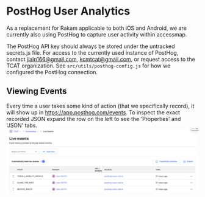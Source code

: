 # PostHog User Analytics
As a replacement for Rakam applicable to both iOS and Android, we are currently
also using PostHog to capture user activity within accessmap.

The PostHog API key should always be stored under the untracked secrets.js file.
For access to the currently used instance of PostHog, contact jialn166@gmail.com, kcmtcat@gmail.com, or request access to the TCAT organization. See `src/utils/posthog-config.js` for how we configured the PostHog connection.

## Viewing Events
Every time a user takes some kind of action (that we specifically record), it will show up in https://app.posthog.com/events.
To inspect the exact recorded JSON expand the row on the left to see the 'Properties' and 'JSON' tabs.
![Posthog Event dashboard showing a list of actions recorded by anonymous user and timestamp](../../images/posthog.png)
